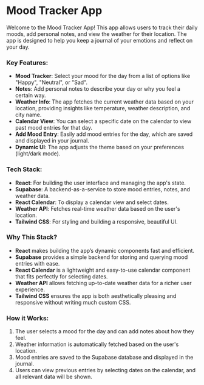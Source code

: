# Mood Tracker App

Welcome to the Mood Tracker App! This app allows users to track their daily moods, add personal notes, and view the weather for their location. The app is designed to help you keep a journal of your emotions and reflect on your day.

### Key Features:
- **Mood Tracker**: Select your mood for the day from a list of options like "Happy", "Neutral", or "Sad".
- **Notes**: Add personal notes to describe your day or why you feel a certain way.
- **Weather Info**: The app fetches the current weather data based on your location, providing insights like temperature, weather description, and city name.
- **Calendar View**: You can select a specific date on the calendar to view past mood entries for that day.
- **Add Mood Entry**: Easily add mood entries for the day, which are saved and displayed in your journal.
- **Dynamic UI**: The app adjusts the theme based on your preferences (light/dark mode).

### Tech Stack:
- **React**: For building the user interface and managing the app's state.
- **Supabase**: A backend-as-a-service to store mood entries, notes, and weather data.
- **React Calendar**: To display a calendar view and select dates.
- **Weather API**: Fetches real-time weather data based on the user's location.
- **Tailwind CSS**: For styling and building a responsive, beautiful UI.

### Why This Stack?
- **React** makes building the app’s dynamic components fast and efficient.
- **Supabase** provides a simple backend for storing and querying mood entries with ease.
- **React Calendar** is a lightweight and easy-to-use calendar component that fits perfectly for selecting dates.
- **Weather API** allows fetching up-to-date weather data for a richer user experience.
- **Tailwind CSS** ensures the app is both aesthetically pleasing and responsive without writing much custom CSS.

### How it Works:
1. The user selects a mood for the day and can add notes about how they feel.
2. Weather information is automatically fetched based on the user's location.
3. Mood entries are saved to the Supabase database and displayed in the journal.
4. Users can view previous entries by selecting dates on the calendar, and all relevant data will be shown.